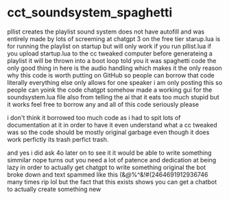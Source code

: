 # cct_soundsystem_spaghetti
pllist creates the playlist
sound system does not have autofill and was entirely made by lots of screeming at chatgpt 3 on the free tier
starup.lua is for running the playlist on startup but will only work if you run pllist.lua if you upload startup.lua to the cc tweaked computer before generateing a playlist it will be thrown into a boot loop
told you it was spaghetti code the only good thing in here is the audio handling which makes it the only reason why this code is worth putting on GitHub so people can borrow that code 
literally everything else only allows for one speaker i am only posting this so people can yoink the code
chatgpt somehow made a working gui for the soundsystem.lua file also from telling the ai that it eats too much stupid but it works 
feel free to borrow any and all of this code seriously please


i don't think it borrowed too much code as i had to spit lots of documentation at it in order to have it even understand what a cc tweaked was so the code should be mostly original garbage even though it does work perfictly its trash perfict trash.


and yes i did ask 4o later on to see it it would be able to write something simmilar nope turns out you need a lot of patence and dedication at being lazy in order to actually get chatgpt to write something original the bot broke down and text spammed like this (&*@*%^&!#(2464691912936746 many times rip lol but the fact that this exists shows you can get a chatbot to actually create something new
